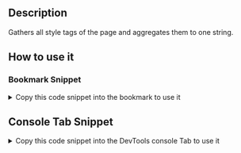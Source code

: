 ## Description

Gathers all style tags of the page and aggregates them to one string.

## How to use it

<!-- START-HOW_TO[] -->




### Bookmark Snippet



<details>

<summary>Copy this code snippet into the bookmark to use it</summary>


```javascript

javascript:(() => {console.log(Array.from(document.querySelectorAll('style'))
    .map(a => a.innerText)
    .reduce((a, b) => a + b));
})()
``` 




</details>



## Console Tab Snippet

<details>

<summary>Copy this code snippet into the DevTools console Tab to use it</summary>


```javascript

console.log(Array.from(document.querySelectorAll('style'))
    .map(a => a.innerText)
    .reduce((a, b) => a + b));

``` 




</details>




<!-- END-HOW_TO -->




























